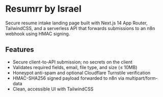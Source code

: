 # Resumrr by Israel

Secure resume intake landing page built with Next.js 14 App Router, TailwindCSS, and a serverless API that forwards submissions to an n8n webhook using HMAC signing.

## Features

- Secure client-to-API submission; no secrets on the client
- Validates required fields, email, file type, and size (≤ 10MB)
- Honeypot anti-spam and optional Cloudflare Turnstile verification
- HMAC-SHA256 signed payload forwarded to n8n via multipart/form-data
- Clean, accessible UI with TailwindCSS


